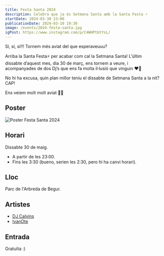 ```yaml
---
title: Festa Santa 2024
description: Celebra que ja és Setmana Santa amb la Santa Festa ⚡️
startDate: 2024-03-30 23:00
publicationDate: 2024-03-10 19:30
image: /events/2024-festa-santa.jpg
igPost: https://www.instagram.com/p/C4WHPtbtYsL/
---
```


Sí, sí, sí!!! Tornem més aviat del que esperaveuuu?

Arriba la Santa Festa⚡️ per acabar com cal la Setmana Santa! L’últim dissabte d’aquest mes, dia 30 de març, ens tornem a veure, i acompanyades de dos Dj’s que ens fa molta il·lusió que vinguin ❤️‍🔥

No hi ha excusa, quin plan millor teniu el dissabte de Setmana Santa a la nit? CAP!

Ens veiem molt molt aviat 🙌🏽

## Poster

![Poster Festa Santa 2024](/events/2024-festa-santa.jpg)

## Horari

Dissabte 30 de maig.

- A partir de les 23:00.
- Fins les 3:30 (bueno, serien les 2:30, pero hi ha canvi horari).

## Lloc

Parc de l'Arbreda de Begur.

## Artistes

- [DJ Calvins](https://www.instagram.com/djcalvins_)
- [IvanOte](https://www.instagram.com/ivanote)

## Entrada

Gratuïta :)
